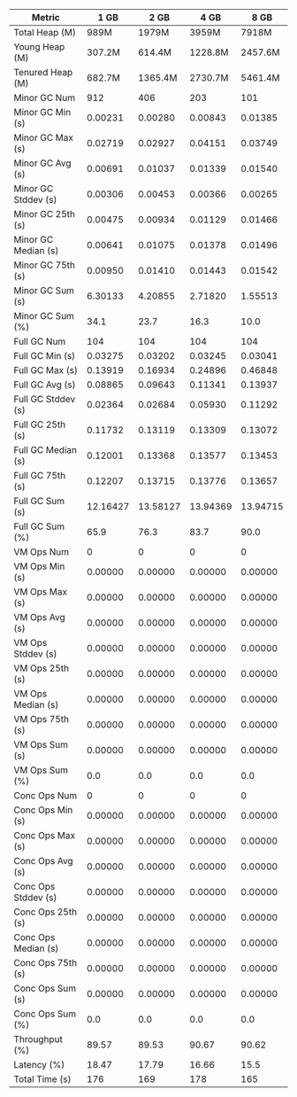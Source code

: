 | Metric | 1 GB | 2 GB | 4 GB | 8 GB |
|------|----|----|----|----|
| Total Heap (M) | 989M | 1979M | 3959M | 7918M |
| Young Heap (M) | 307.2M | 614.4M | 1228.8M | 2457.6M |
| Tenured Heap (M) | 682.7M | 1365.4M | 2730.7M | 5461.4M |
| Minor GC Num | 912 | 406 | 203 | 101 |
| Minor GC Min (s) | 0.00231 | 0.00280 | 0.00843 | 0.01385 |
| Minor GC Max (s) | 0.02719 | 0.02927 | 0.04151 | 0.03749 |
| Minor GC Avg (s) | 0.00691 | 0.01037 | 0.01339 | 0.01540 |
| Minor GC Stddev (s) | 0.00306 | 0.00453 | 0.00366 | 0.00265 |
| Minor GC 25th (s) | 0.00475 | 0.00934 | 0.01129 | 0.01466 |
| Minor GC Median (s) | 0.00641 | 0.01075 | 0.01378 | 0.01496 |
| Minor GC 75th (s) | 0.00950 | 0.01410 | 0.01443 | 0.01542 |
| Minor GC Sum (s) | 6.30133 | 4.20855 | 2.71820 | 1.55513 |
| Minor GC Sum (%) | 34.1 | 23.7 | 16.3 | 10.0 |
| Full GC Num | 104 | 104 | 104 | 104 |
| Full GC Min (s) | 0.03275 | 0.03202 | 0.03245 | 0.03041 |
| Full GC Max (s) | 0.13919 | 0.16934 | 0.24896 | 0.46848 |
| Full GC Avg (s) | 0.08865 | 0.09643 | 0.11341 | 0.13937 |
| Full GC Stddev (s) | 0.02364 | 0.02684 | 0.05930 | 0.11292 |
| Full GC 25th (s) | 0.11732 | 0.13119 | 0.13309 | 0.13072 |
| Full GC Median (s) | 0.12001 | 0.13368 | 0.13577 | 0.13453 |
| Full GC 75th (s) | 0.12207 | 0.13715 | 0.13776 | 0.13657 |
| Full GC Sum (s) | 12.16427 | 13.58127 | 13.94369 | 13.94715 |
| Full GC Sum (%) | 65.9 | 76.3 | 83.7 | 90.0 |
| VM Ops Num | 0 | 0 | 0 | 0 |
| VM Ops Min (s) | 0.00000 | 0.00000 | 0.00000 | 0.00000 |
| VM Ops Max (s) | 0.00000 | 0.00000 | 0.00000 | 0.00000 |
| VM Ops Avg (s) | 0.00000 | 0.00000 | 0.00000 | 0.00000 |
| VM Ops Stddev (s) | 0.00000 | 0.00000 | 0.00000 | 0.00000 |
| VM Ops 25th (s) | 0.00000 | 0.00000 | 0.00000 | 0.00000 |
| VM Ops Median (s) | 0.00000 | 0.00000 | 0.00000 | 0.00000 |
| VM Ops 75th (s) | 0.00000 | 0.00000 | 0.00000 | 0.00000 |
| VM Ops Sum (s) | 0.00000 | 0.00000 | 0.00000 | 0.00000 |
| VM Ops Sum (%) | 0.0 | 0.0 | 0.0 | 0.0 |
| Conc Ops Num | 0 | 0 | 0 | 0 |
| Conc Ops Min (s) | 0.00000 | 0.00000 | 0.00000 | 0.00000 |
| Conc Ops Max (s) | 0.00000 | 0.00000 | 0.00000 | 0.00000 |
| Conc Ops Avg (s) | 0.00000 | 0.00000 | 0.00000 | 0.00000 |
| Conc Ops Stddev (s) | 0.00000 | 0.00000 | 0.00000 | 0.00000 |
| Conc Ops 25th (s) | 0.00000 | 0.00000 | 0.00000 | 0.00000 |
| Conc Ops Median (s) | 0.00000 | 0.00000 | 0.00000 | 0.00000 |
| Conc Ops 75th (s) | 0.00000 | 0.00000 | 0.00000 | 0.00000 |
| Conc Ops Sum (s) | 0.00000 | 0.00000 | 0.00000 | 0.00000 |
| Conc Ops Sum (%) | 0.0 | 0.0 | 0.0 | 0.0 |
| Throughput (%) | 89.57 | 89.53 | 90.67 | 90.62 |
| Latency (%) | 18.47 | 17.79 | 16.66 | 15.5 |
| Total Time (s) | 176 | 169 | 178 | 165 |
